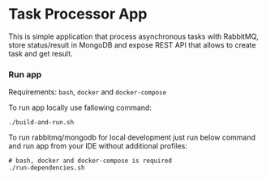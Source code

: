 # Task Processor App

This is simple application that process asynchronous tasks with RabbitMQ,
store status/result in MongoDB and expose REST API that allows to create task and get result.

### Run app
Requirements: `bash`, `docker` and `docker-compose`

To run app locally use fallowing command:

```
./build-and-run.sh
```

To run rabbitmq/mongodb for local development just run below command and run app from your IDE without additional profiles:

```
# bash, docker and docker-compose is required
./run-dependencies.sh
```
